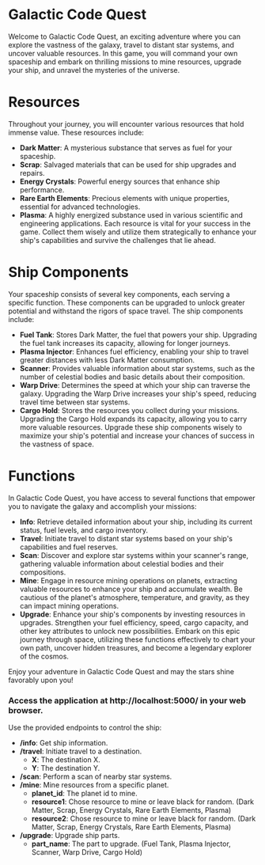 # Galactic Code Quest
Welcome to Galactic Code Quest, an exciting adventure where you can explore the vastness of the galaxy, travel to distant star systems, and uncover valuable resources. In this game, you will command your own spaceship and embark on thrilling missions to mine resources, upgrade your ship, and unravel the mysteries of the universe.

# Resources
Throughout your journey, you will encounter various resources that hold immense value. These resources include:

- **Dark Matter**: A mysterious substance that serves as fuel for your spaceship.
- **Scrap**: Salvaged materials that can be used for ship upgrades and repairs.
- **Energy Crystals**: Powerful energy sources that enhance ship performance.
- **Rare Earth Elements**: Precious elements with unique properties, essential for advanced technologies.
- **Plasma**: A highly energized substance used in various scientific and engineering applications.
Each resource is vital for your success in the game. Collect them wisely and utilize them strategically to enhance your ship's capabilities and survive the challenges that lie ahead.

# Ship Components
Your spaceship consists of several key components, each serving a specific function. These components can be upgraded to unlock greater potential and withstand the rigors of space travel. The ship components include:

- **Fuel Tank**: Stores Dark Matter, the fuel that powers your ship. Upgrading the fuel tank increases its capacity, allowing for longer journeys.
- **Plasma Injector**: Enhances fuel efficiency, enabling your ship to travel greater distances with less Dark Matter consumption.
- **Scanner**: Provides valuable information about star systems, such as the number of celestial bodies and basic details about their composition.
- **Warp Drive**: Determines the speed at which your ship can traverse the galaxy. Upgrading the Warp Drive increases your ship's speed, reducing travel time between star systems.
- **Cargo Hold**: Stores the resources you collect during your missions. Upgrading the Cargo Hold expands its capacity, allowing you to carry more valuable resources.
Upgrade these ship components wisely to maximize your ship's potential and increase your chances of success in the vastness of space.

# Functions
In Galactic Code Quest, you have access to several functions that empower you to navigate the galaxy and accomplish your missions:

- **Info**: Retrieve detailed information about your ship, including its current status, fuel levels, and cargo inventory.
- **Travel**: Initiate travel to distant star systems based on your ship's capabilities and fuel reserves.
- **Scan**: Discover and explore star systems within your scanner's range, gathering valuable information about celestial bodies and their compositions.
- **Mine**: Engage in resource mining operations on planets, extracting valuable resources to enhance your ship and accumulate wealth. Be cautious of the planet's atmosphere, temperature, and gravity, as they can impact mining operations.
- **Upgrade**: Enhance your ship's components by investing resources in upgrades. Strengthen your fuel efficiency, speed, cargo capacity, and other key attributes to unlock new possibilities.
Embark on this epic journey through space, utilizing these functions effectively to chart your own path, uncover hidden treasures, and become a legendary explorer of the cosmos.

Enjoy your adventure in Galactic Code Quest and may the stars shine favorably upon you!

### Access the application at http://localhost:5000/ in your web browser.

Use the provided endpoints to control the ship:

- **/info**: Get ship information.
- **/travel**: Initiate travel to a destination.
  - **X**: The destination X.
  - **Y**: The destination Y.
- **/scan**: Perform a scan of nearby star systems.
- **/mine**: Mine resources from a specific planet.
  - **planet_id**: The planet id to mine.
  - **resource1**: Chose resource to mine or leave black for random. (Dark Matter, Scrap, Energy Crystals, Rare Earth Elements, Plasma)
  - **resource2**: Chose resource to mine or leave black for random. (Dark Matter, Scrap, Energy Crystals, Rare Earth Elements, Plasma)
- **/upgrade**: Upgrade ship parts.
  - **part_name**: The part to upgrade. (Fuel Tank, Plasma Injector, Scanner, Warp Drive, Cargo Hold)

[//]: # (# Environment Variables)

[//]: # ()
[//]: # (- **GRID_SIZE**: The size of the grid. &#40;Default: 30&#41;)

[//]: # (- **STAR_SYSTEM_CHANCE**: The chance of a star system spawning. &#40;Default: 0.15&#41;)

[//]: # (- **ALIENS_CHANCE**: The chance of aliens spawning. &#40;Default: 0.1&#41;)